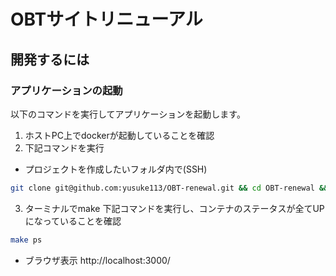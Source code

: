 # OBTサイトリニューアル

## 開発するには

### アプリケーションの起動

以下のコマンドを実行してアプリケーションを起動します。

1. ホストPC上でdockerが起動していることを確認
2. 下記コマンドを実行

- プロジェクトを作成したいフォルダ内で(SSH)
```bash
git clone git@github.com:yusuke113/OBT-renewal.git && cd OBT-renewal && make init
```

3. ターミナルでmake 下記コマンドを実行し、コンテナのステータスが全てUPになっていることを確認

```bash
make ps
```

- ブラウザ表示 http://localhost:3000/

